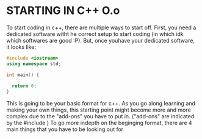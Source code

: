 # STARTING IN C++ O.o
To start coding in c++, there are multiple ways to start off. First, you need a dedicated software witht he correct setup to 
start coding (in which idk which softwares are good :P). But, once youhave your dedicated software, it looks like:
```cpp
#include <iostream>
using namespace std;

int main() {
  
  return 0;
}
```

This is going to be your basic format for c++. As you go along learning and making your own things, this starting point might become more and more complex due to the "add-ons" you have to put in. ("add-ons" are indicated by the #include <INSERT HERE>) 
To go more indepth on the beginging format, there are 4 main things that you have to be looking out for
